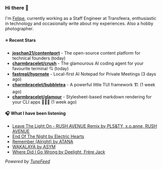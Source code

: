 ### Hi there 👋

I'm [Felipe](https://felipevm.com), currently working as a Staff Engineer at Transfeera, enthusiastic in technology and occasionally write about my experiences. Also a hobby photographer.

#### ⭐ Recent Stars
- **[joschan21/contentport](https://github.com/joschan21/contentport)** - The open-source content platform for technical founders (today)
- **[charmbracelet/crush](https://github.com/charmbracelet/crush)** - The glamourous AI coding agent for your favourite terminal 💘 (today)
- **[fastrepl/hyprnote](https://github.com/fastrepl/hyprnote)** - Local-first AI Notepad for Private Meetings (3 days ago)
- **[charmbracelet/bubbletea](https://github.com/charmbracelet/bubbletea)** - A powerful little TUI framework 🏗 (1 week ago)
- **[charmbracelet/glamour](https://github.com/charmbracelet/glamour)** - Stylesheet-based markdown rendering for your CLI apps 💇🏻‍♀️ (1 week ago)

#### 🎧 What I have been listening
- [Leave The Light On - RUSH AVENUE Remix by PLS&amp;TY, x.o.anne, RUSH AVENUE](https://open.spotify.com/track/6wCSpBbQ46pjILc0CzZdjJ)
- [End Of The Night by Electric Hearts](https://open.spotify.com/track/5LPQBAPTrikkhl8Nmn4bSd)
- [Remember (Alright) by ATANA](https://open.spotify.com/track/0AOEIxnRtMr3hLjpwaH9fy)
- [WAKALAYA by ASYM](https://open.spotify.com/track/60TiAsEl2nR4uICwBA4gZa)
- [Where Did I Go Wrong by Deelight, Frère Jack](https://open.spotify.com/track/4pFXKwzWwLugFekVEoa9j4)

_Powered by [TuneFeed](https://tunefeed.app?ref=github.com)_
